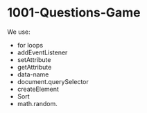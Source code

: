 # 1001-Questions-Game

We use:

* for loops
* addEventListener
* setAttribute
* getAttribute
* data-name
* document.querySelector
* createElement
* Sort 
* math.random.
